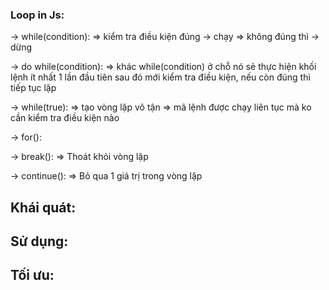 ### Loop in Js:

-> while(condition):
=> kiểm tra điều kiện đúng -> chạy
=> không đúng thì -> dừng

-> do while(condition):
=> khác while(condition) ở chỗ nó sẻ thực hiện khối lệnh ít nhất 1 lần đầu tiên sau đó mới kiểm tra điều kiện, nếu còn đúng thì tiếp tục lặp

-> while(true):
=> tạo vòng lặp vô tận
=> mã lệnh được chạy liên tục mà ko cần kiểm tra điều kiện nào

-> for():

-> break():
=> Thoát khỏi vòng lặp

-> continue():
=> Bỏ qua 1 giá trị trong vòng lặp

## Khái quát:

## Sử dụng:

## Tối ưu:
